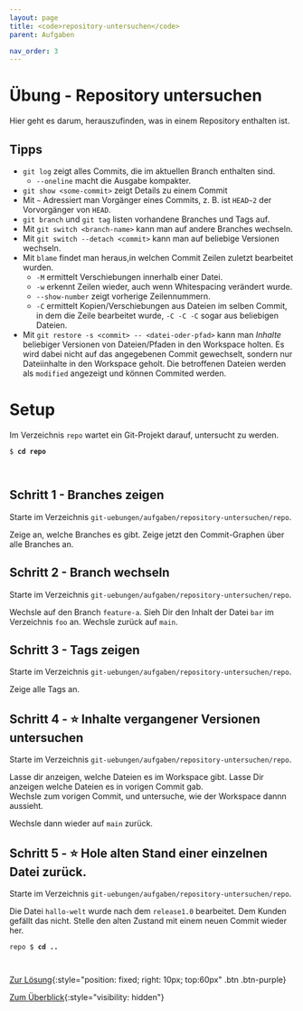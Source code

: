 ```yaml
---
layout: page
title: <code>repository-untersuchen</code>
parent: Aufgaben

nav_order: 3
---
```

# Übung - Repository untersuchen

Hier geht es darum, herauszufinden, was in einem Repository enthalten ist.

## Tipps

* `git log` zeigt alles Commits, die im aktuellen Branch enthalten sind.
  - `--oneline` macht die Ausgabe kompakter.
* `git show <some-commit>` zeigt Details zu einem Commit
* Mit `~` Adressiert man Vorgänger eines Commits, 
  z. B. ist `HEAD~2` der Vorvorgänger von `HEAD`.
* `git branch` und `git tag` listen vorhandene Branches und Tags auf.
* Mit `git switch <branch-name>` kann man auf andere Branches wechseln.
* Mit `git switch --detach <commit>` kann man auf beliebige Versionen wechseln.
* Mit `blame` findet man heraus,in welchen Commit Zeilen zuletzt bearbeitet wurden.
  - `-M` ermittelt Verschiebungen innerhalb einer Datei. 
  - `-w` erkennt Zeilen wieder, auch wenn Whitespacing verändert wurde.
  - `--show-number` zeigt vorherige Zeilennummern.
  - `-C` ermittelt Kopien/Verschiebungen aus Dateien im selben  Commit, in dem die Zeile bearbeitet wurde,
    `-C -C -C` sogar aus beliebigen Dateien.
* Mit `git restore -s <commit> -- <datei-oder-pfad>` kann man *Inhalte* beliebiger Versionen 
  von Dateien/Pfaden in den Workspace holten. Es wird dabei nicht auf das angegebenen Commit
  gewechselt, sondern nur Dateiinhalte in den Workspace geholt. Die betroffenen Dateien 
  werden als `modified` angezeigt und können Commited werden.
   
# Setup

Im Verzeichnis `repo` wartet ein Git-Projekt darauf,
untersucht zu werden. 



<pre><code>$ <b>cd repo</b><br><br><br></code></pre>


<!--UEB-Repository untersuchen--><h2>Schritt 1 - Branches zeigen</h2>

Starte im Verzeichnis `git-uebungen/aufgaben/repository-untersuchen/repo`.

Zeige an, welche Branches es gibt.
Zeige jetzt den Commit-Graphen über alle Branches an.

<!--UEB-Repository untersuchen--><h2>Schritt 2 - Branch wechseln</h2>

Starte im Verzeichnis `git-uebungen/aufgaben/repository-untersuchen/repo`.

Wechsle auf den Branch `feature-a`.
Sieh Dir den Inhalt der Datei `bar` im Verzeichnis `foo` an.
Wechsle zurück auf `main`.

<!--UEB-Repository untersuchen--><h2>Schritt 3 - Tags zeigen</h2>

Starte im Verzeichnis `git-uebungen/aufgaben/repository-untersuchen/repo`.

Zeige alle Tags an.

<!--UEB-Repository untersuchen--><h2>Schritt 4 - ⭐ Inhalte vergangener Versionen untersuchen</h2>

Starte im Verzeichnis `git-uebungen/aufgaben/repository-untersuchen/repo`.

Lasse dir anzeigen, welche Dateien es im Workspace gibt.
Lasse Dir anzeigen welche Dateien es in vorigen Commit gab.            
Wechsle zum vorigen Commit, und untersuche, wie der Workspace dannn aussieht.

Wechsle dann wieder auf `main` zurück.

<!--UEB-Repository untersuchen--><h2>Schritt 5 - ⭐ Hole alten Stand einer einzelnen Datei zurück.</h2>

Starte im Verzeichnis `git-uebungen/aufgaben/repository-untersuchen/repo`.

Die Datei `hallo-welt` wurde nach dem `release1.0` bearbeitet.
Dem Kunden gefällt das nicht. Stelle den alten Zustand mit
einem neuen Commit wieder her. 


<pre><code>repo $ <b>cd ..</b><br><br><br></code></pre>


[Zur Lösung](loesung-repository-untersuchen.html){:style="position: fixed; right: 10px; top:60px" .btn .btn-purple}

[Zum Überblick](../../ueberblick.html){:style="visibility: hidden"}


